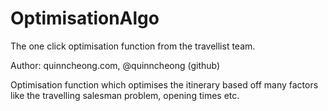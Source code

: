 # OptimisationAlgo
The one click optimisation function from the travellist team.

Author: quinncheong.com, @quinncheong (github)

Optimisation function which optimises the itinerary based off many factors like the travelling salesman problem, opening times etc.
